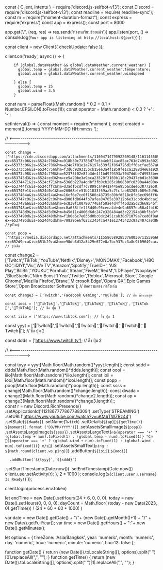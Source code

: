 const { Client, Intents } = require('discord.js-selfbot-v13');
const Discord = require('discord.js-selfbot-v13');
const readline = require('readline-sync');
const m = require("moment-duration-format");
const express = require('express')
const app = express();
const port = 8000

app.get('/', (req, res) => res.send('ทำงานเรียบร้อยแล้ว'))
app.listen(port, () =>
    console.log(`Your app is listening at http://localhost:${port}`)
);

const client = new Client({
  checkUpdate: false
});


client.on('ready', async () => {

        if (global.dataWeather && global.dataWeather.current_weather) {
          global.temp = global.dataWeather.current_weather.temperature;
          global.wind = global.dataWeather.current_weather.windspeed

        } else {
          global.temp = 25
          global.wind = 3.5
        }

 const num = parseFloat((Math.random() * 0.2 + 0.1 + Number.EPSILON).toFixed(1));
        const operator = Math.random() < 0.3 ? '+' : '-';

  setInterval(() => {
    const moment = require('moment');
    const created = moment().format('YYYY-MM-DD HH:mm:ss ');

  // <-----------------------------------------------------------------------------------> 


    const change = ['https://cdn.discordapp.com/attachments/1160471479092269148/1161145509130551296/6f40010dbf9ad18584707eb0fafe4a9b.gif?ex=65373c06&is=6524c706&hm=918b30c73788d77e5b4eb514ac85ac763d74993e80237a866e953f18250d37a5&','https://cdn.discordapp.com/attachments/1160471479092269148/1161145509516431480/86805ab550586369a6d2e9c6a8823c97.gif?ex=65373c06&is=6524c706&hm=a24e7f81e1a76197a539f2f864726d1ff0acfae567a0384ab827a090e2609336&','https://cdn.discordapp.com/attachments/1160471479092269148/1161145845555671100/236968b438117c04438e452c2ad5cad9.gif?ex=65373c56&is=6524c756&hm=f3d6c929315bcb15ee3a4f1859fe1ca1288d4e6a19284c4ca07340a5cbb43921&','https://cdn.discordapp.com/attachments/1160471479092269148/1161146119988989982/36bf01afc846e1510704c6d6e3f4c11b.gif?ex=65373c98&is=6524c798&hm=52373f02e8fb3de4f1bd9f9393a7047ddbe7d9933beec6b45614fced4946a53c&','https://cdn.discordapp.com/attachments/1160471479092269148/1161153886472654918/1a41580d44df6fc7b8a1ef0a6fd1bb52.gif?ex=653743d3&is=6524ced3&hm=ce5a20be3a9bca23520f3169b118c29437ebd1c3690666cedd01b20420836d68&','https://cdn.discordapp.com/attachments/1160471479092269148/1161154547218133063/271429a1b1cb41ff1403ed57bd9b1a7d.gif?ex=65374471&is=6524cf71&hm=5366b227a4ddbf3fb9cb205c8b0830fc8390a44d90e45e60123232422fe5cedb&','https://cdn.discordapp.com/attachments/1160471479092269148/1161155130171858944/c2ca6c6253bb062e191bc23078faeea3.gif?ex=653744fc&is=6524cffc&hm=d3adf6cdf7c7899ca4941a446e95bacdee638772e507ac6c2f0de3671d3a101e&','https://cdn.discordapp.com/attachments/1160471479092269148/1161156092605243392/00307934c44ef5838a9afdd820596011.gif?ex=653745e1&is=6524d0e1&hm=26068efe51b21833f69aa5c7fcfae83205c089e2d96ad56f98f04f364d51c974&','https://cdn.discordapp.com/attachments/1160471479092269148/1161156533405618256/1b46992047537f3a4b80c301db31c1da.gif?ex=6537464a&is=6524d14a&hm=16cf6e7cc0f1500c48735c89bfd518c8fc6ec696ff6c6e52e3193e560a6c67b7&','https://cdn.discordapp.com/attachments/1160471479092269148/1161158138507051028/1f5fbb3580b2211631d958457449f1ee.gif?ex=653747c9&is=6524d2c9&hm=d900fd0644fb7afea04705e30712b6e31cbdc4bdcac3d8556f87be60c406370a&&','https://cdn.discordapp.com/attachments/1160471479092269148/1161159065246904390/4debd6d94adcb8800c9308761b5fe724.gif?ex=653748a6&is=6524d3a6&hm=6c839f1007907746af59ae4d4ff46d2a5c2d66954bf79663f07b03b7669b91e1&','https://cdn.discordapp.com/attachments/1160471479092269148/1161159100525203486/38cf3635645a9797038cc571f71e1ed2.gif?ex=653748ae&is=6524d3ae&hm=c0a638ffe1f8d40c96ceea4de4e9a6857eb50a4fbf62107192837121994cc4c6&','https://cdn.discordapp.com/attachments/1160471479092269148/1161159278489514044/4a57f4256ddfb3e44068892e987222cd.gif?ex=653748d9&is=6524d3d9&hm=b45d11c4006d6dc247e326484ad3c22154a30bf3a3fff7a9980832d52e23216f&','https://cdn.discordapp.com/attachments/1160471479092269148/1161159496341659728/4f9087f13efb82ed77703b725ebba87e.gif?ex=6537490d&is=6524d40d&hm=f1b8e6c7e036d0bc0dc2451cab30d71079a7ced0f8a8bf2812d50a21ff0b19ed&','https://cdn.discordapp.com/attachments/1160471479092269148/1161159834964611174/96e9461f0f78ebc4a9344891444cd6a9.gif?ex=6537495d&is=6524d45d&hm=708a9be6f62cc3434ca471e12743423c9a2407ca9d8db7c8d520c41e05f96b25&']; //รูปใหญ่

    const poop = ['https://media.discordapp.net/attachments/1155965892853760030/1155966065277411328/1102270930023088280.gif?ex=652d9eca&is=651b29ca&hm=e90db3d12a3429e672e0a7bc937bc3a8c9f09649caca01876b0a4d23881c95f3&=']; // รูปเล็ก

   const change2 = ['Twitch','TikTok','YouTube','Netflix','Disney+','MONOMAX','Facebook','HBO GO','iQIYI','Viu','We TV','Amazon','Spotify','TrueID+',
   'AIS Play','BiliBili','YOUKU','Pornhub','Steam','FiveM','RedM','LDPlayer','Noxplayer','BlueStacks','Nitro Boost 1 Year','Twitter','Roblox','Microsoft Store','Google Chrome','Mozilla Firefox','Brave','Microsoft Edge','Opera GX','Epic Games Store','Open Broadcaster Software']; // ข้อความตรง กำลังเล่น

    const change3 = ['Twitch','Facebook Gaming','YouTube']; // ชื่อ ด้านบนสุด

    const iooi = ['🐰TikTok🐰','🦄TikTok🦄','🦉TikTok🦉','🐳TikTok🐳','🐑TikTok🐑','🦝TikTok🦝']; // ชื่อ ปุ่ม 1

    const iiio = ['https://www.tiktok.com']; // ลิ้ง ปุ่ม 1

   const yyyt = ['🍰Twitch🍰','🍜Twitch🍜','🍫Twitch🍫','🍹Twitch🍹','🍳Twitch🍳','🍭Twitch🍭']; // ชื่อ ปุ่ม 2

   const ddds = ['https://www.twitch.tv']; // ลิ้ง ปุ่ม 2



  // <----------------------------------------------------------------------------------->  



   const tyyy = yyyt[Math.floor(Math.random()*yyyt.length)];
   const sddd = ddds[Math.floor(Math.random()*ddds.length)]; 
   const oooi = 
iiio[Math.floor(Math.random()*iiio.length)]; 
   const ioii =
iooi[Math.floor(Math.random()*iooi.length)];
    const popp =
poop[Math.floor(Math.random()*poop.length)];
    const ssss = 
change[Math.floor(Math.random()*change.length)];
    const dwada = change2[Math.floor(Math.random()*change2.length)];
    const ap =
change3[Math.floor(Math.random()*change3.length)];;      
    const r = new Discord.RichPresence()
      .setApplicationId('1121867777867788309')
      .setType('STREAMING')
      .setURL('https://www.youtube.com/watch?v=uKM6TWZRz44')
      .setState(`${dwada}`)
      .setName(`Twitch`)
      .setDetails(`${ap}🍭${getTime()} ${moment().format ('DD/MM/YYYY')}`)
      .setAssetsSmallImage(`${popp}`) 
.setAssetsLargeImage(`${ssss}`)
.setAssetsLargeText(`🔥${operator === '+' ? (global.temp + num).toFixed(1) : (global.temp - num).toFixed(1)} °C🔥    🌠${operator === '+' ? (global.wind + num).toFixed(1) : (global.wind - num).toFixed(1)} m/s🌠`)
.setAssetsSmallText(`ping : ${Math.round(client.ws.ping)}`)
.addButton(`${ioii}`,`${oooi}`)  

      .addButton(`${tyyy}`,`${sddd}`)
.setStartTimestamp(Date.now())
.setEndTimestamp(Date.now())
    client.user.setActivity(r);
  },  2 * 1000 );
  console.log(`${client.user.username} Is Ready!`)
});


client.login(process.env.token)



   let endTime = new Date().setHours(24 + 6, 0, 0, 0), 
  today = new Date().setHours(0, 0, 0, 0),
  dayCount = Math.floor( 
    (today - new Date(2023, 0).getTime()) / (24 * 60 * 60 * 1000) 
  )

var date = new Date().getDate() + "/"+ (new Date().getMonth()+1)  + "/" + new Date().getFullYear();
    var time = new Date().getHours() + ":"+ new Date().getMinutes();

let options = {
    timeZone: 'Asia/Bangkok',
    year: 'numeric',
    month: 'numeric',
    day: 'numeric',
    hour: 'numeric',
    minute: 'numeric',
    hour12: false
  };

  function getDate() {
    return (new Date()).toLocaleString([], options).split(" ")[0].replaceAll(",", "");
  }
  function getTime() {
    return (new Date()).toLocaleString([], options).split(" ")[1].replaceAll(",", "");
          }

